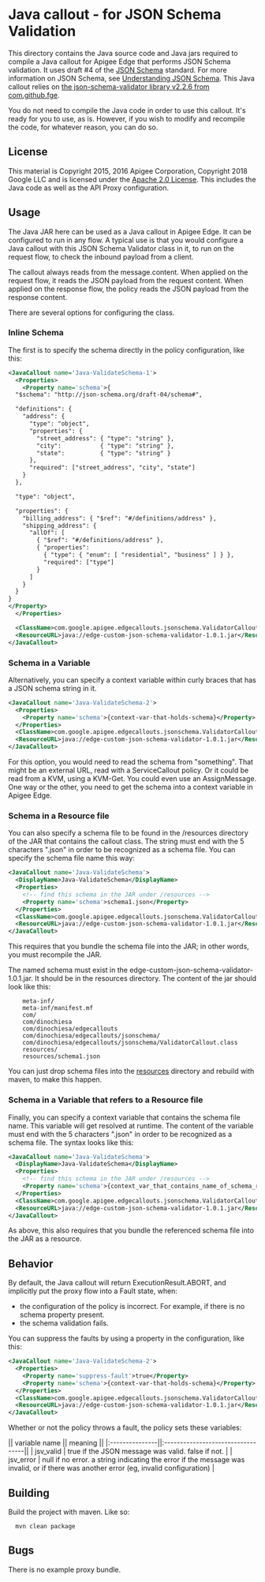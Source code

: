 # Java callout - for JSON Schema Validation

This directory contains the Java source code and Java jars required to
compile a Java callout for Apigee Edge that performs JSON Schema
validation.  It uses draft #4 of the [JSON Schema](https://tools.ietf.org/html/draft-wright-json-schema-00) standard.
For more information on JSON Schema, see [Understanding JSON Schema](https://spacetelescope.github.io/understanding-json-schema/structuring.html).
This Java callout relies on [the json-schema-validator library v2.2.6 from com.github.fge](https://github.com/daveclayton/json-schema-validator).

You do not need to compile the Java code in order to use this
callout. It's ready for you to use, as is. However, if you wish to modify and
recompile the code, for whatever reason, you can do so.

## License

This material is Copyright 2015, 2016 Apigee Corporation, Copyright 2018 Google LLC
and is licensed under the [Apache 2.0 License](LICENSE). This includes the Java code as well as the API Proxy configuration.


## Usage

The Java JAR here can be used as a Java callout in Apigee Edge. It can
be configured to run in any flow. A typical use is that you would
configure a Java callout with this JSON Schema Validator class in it, to
run on the request flow, to check the inbound payload from a client.

The callout always reads from the message.content. When applied on the
request flow, it reads the JSON payload from the request content. When
applied on the response flow, the policy reads the JSON payload from the
response content.

There are several options for configuring the class.

### Inline Schema

The first is to specify the schema directly in the policy configuration, like this:

```xml
<JavaCallout name='Java-ValidateSchema-1'>
  <Properties>
    <Property name='schema'>{
  "$schema": "http://json-schema.org/draft-04/schema#",

  "definitions": {
    "address": {
      "type": "object",
      "properties": {
        "street_address": { "type": "string" },
        "city":           { "type": "string" },
        "state":          { "type": "string" }
      },
      "required": ["street_address", "city", "state"]
    }
  },

  "type": "object",

  "properties": {
    "billing_address": { "$ref": "#/definitions/address" },
    "shipping_address": {
      "allOf": [
        { "$ref": "#/definitions/address" },
        { "properties":
          { "type": { "enum": [ "residential", "business" ] } },
          "required": ["type"]
        }
      ]
    }
  }
}
</Property>
  </Properties>

  <ClassName>com.google.apigee.edgecallouts.jsonschema.ValidatorCallout</ClassName>
  <ResourceURL>java://edge-custom-json-schema-validator-1.0.1.jar</ResourceURL>
</JavaCallout>
```

### Schema in a Variable

Alternatively, you can specify a context variable within curly braces that
has a JSON schema string in it.

```xml
<JavaCallout name='Java-ValidateSchema-2'>
  <Properties>
    <Property name='schema'>{context-var-that-holds-schema}</Property>
  </Properties>
  <ClassName>com.google.apigee.edgecallouts.jsonschema.ValidatorCallout</ClassName>
  <ResourceURL>java://edge-custom-json-schema-validator-1.0.1.jar</ResourceURL>
</JavaCallout>
```

For this option, you would need to read the schema from "something". That might be an external URL, read with a ServiceCallout policy.  Or it could be read from a KVM, using a KVM-Get.  You could even use an AssignMessage. One way or the other, you need to get the schema into a context variable in Apigee Edge.


### Schema in a Resource file

You can also specify a schema file to be found in the /resources
directory of the JAR that contains the callout class. The string must
end with the 5 characters ".json" in order to be recognized as a schema
file. You can specify the schema file name this way:

```xml
<JavaCallout name='Java-ValidateSchema'>
  <DisplayName>Java-ValidateSchema</DisplayName>
  <Properties>
    <!-- find this schema in the JAR under /resources -->
    <Property name='schema'>schema1.json</Property>
  </Properties>
  <ClassName>com.google.apigee.edgecallouts.jsonschema.ValidatorCallout</ClassName>
  <ResourceURL>java://edge-custom-json-schema-validator-1.0.1.jar</ResourceURL>
</JavaCallout>
```

This requires that you bundle the schema file into the JAR; in other words, you must recompile the JAR.


The named schema must exist in the edge-custom-json-schema-validator-1.0.1.jar.
It should be in the resources directory.  The content of the jar
should look like this:

        meta-inf/
        meta-inf/manifest.mf
        com/
        com/dinochiesa
        com/dinochiesa/edgecallouts
        com/dinochiesa/edgecallouts/jsonschema/
        com/dinochiesa/edgecallouts/jsonschema/ValidatorCallout.class
        resources/
        resources/schema1.json

You can just drop schema files into the [resources](src/main/resources)
directory and rebuild with maven, to make this happen.


### Schema in a Variable that refers to a Resource file

Finally, you can specify a context variable that contains the schema
file name. This variable will get resolved at runtime. The content of
the variable must end with the 5 characters ".json" in order to be
recognized as a schema file.  The syntax looks like this:

```xml
<JavaCallout name='Java-ValidateSchema'>
  <DisplayName>Java-ValidateSchema</DisplayName>
  <Properties>
    <!-- find this schema in the JAR under /resources -->
    <Property name='schema'>{context_var_that_contains_name_of_schema_resource}</Property>
  </Properties>
  <ClassName>com.google.apigee.edgecallouts.jsonschema.ValidatorCallout</ClassName>
  <ResourceURL>java://edge-custom-json-schema-validator-1.0.1.jar</ResourceURL>
</JavaCallout>
```

As above, this also requires that you bundle the referenced schema file into the JAR as a resource.

## Behavior

By default, the Java callout will return ExecutionResult.ABORT, and implicitly put the proxy flow into a Fault state, when:

* the configuration of the policy is incorrect. For example, if there is no schema property present.
* the schema validation fails.

You can suppress the faults by using a property in the configuration, like this:

```xml
<JavaCallout name='Java-ValidateSchema-2'>
  <Properties>
    <Property name='suppress-fault'>true</Property>
    <Property name='schema'>{context-var-that-holds-schema}</Property>
  </Properties>
  <ClassName>com.google.apigee.edgecallouts.jsonschema.ValidatorCallout</ClassName>
  <ResourceURL>java://edge-custom-json-schema-validator-1.0.1.jar</ResourceURL>
</JavaCallout>
```

Whether or not the policy throws a fault, the policy sets these variables:

|| variable name || meaning ||
|:---------------||:----------------------------------||
| jsv_valid      | true if the JSON message was valid. false if not. |
| jsv_error      | null if no error. a string indicating the error if the message was invalid, or if there was another error (eg, invalid configuration) |



## Building

Build the project with maven.  Like so:

```
  mvn clean package
```

## Bugs

There is no example proxy bundle.

